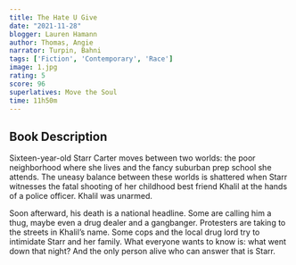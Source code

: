 ```yaml
---
title: The Hate U Give 
date: "2021-11-28"
blogger: Lauren Hamann
author: Thomas, Angie
narrator: Turpin, Bahni
tags: ['Fiction', 'Contemporary', 'Race']
image: 1.jpg
rating: 5
score: 96
superlatives: Move the Soul
time: 11h50m
---
```



## Book Description


Sixteen-year-old Starr Carter moves between two worlds: the poor neighborhood where she lives and the fancy suburban prep school she attends. The uneasy balance between these worlds is shattered when Starr witnesses the fatal shooting of her childhood best friend Khalil at the hands of a police officer. Khalil was unarmed.

Soon afterward, his death is a national headline. Some are calling him a thug, maybe even a drug dealer and a gangbanger. Protesters are taking to the streets in Khalil’s name. Some cops and the local drug lord try to intimidate Starr and her family. What everyone wants to know is: what went down that night? And the only person alive who can answer that is Starr.